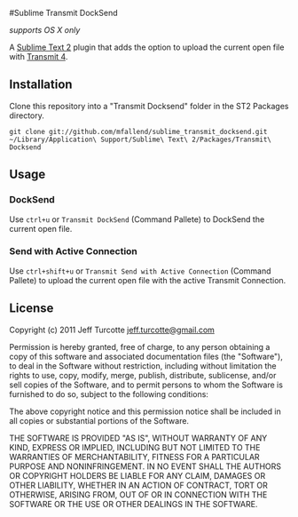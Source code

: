 #Sublime Transmit DockSend

*supports OS X only*

A [Sublime Text 2](http://www.sublimetext.com/2) plugin that adds the option to upload the current open file with [Transmit 4](http://www.panic.com/transmit/).

## Installation

Clone this repository into a "Transmit Docksend" folder in the ST2 Packages directory.

	git clone git://github.com/mfallend/sublime_transmit_docksend.git ~/Library/Application\ Support/Sublime\ Text\ 2/Packages/Transmit\ Docksend

## Usage

### DockSend
Use `ctrl+u` or `Transmit DockSend` (Command Pallete) to DockSend the current open file.

### Send with Active Connection
Use `ctrl+shift+u` or `Transmit Send with Active Connection` (Command Pallete) to upload the current open file with the active Transmit Connection.

## License

  Copyright (c) 2011 Jeff Turcotte <jeff.turcotte@gmail.com>

  Permission is hereby granted, free of charge, to any person obtaining a copy
  of this software and associated documentation files (the "Software"), to deal
  in the Software without restriction, including without limitation the rights
  to use, copy, modify, merge, publish, distribute, sublicense, and/or sell
  copies of the Software, and to permit persons to whom the Software is
  furnished to do so, subject to the following conditions:

  The above copyright notice and this permission notice shall be included in
  all copies or substantial portions of the Software.

  THE SOFTWARE IS PROVIDED "AS IS", WITHOUT WARRANTY OF ANY KIND, EXPRESS OR
  IMPLIED, INCLUDING BUT NOT LIMITED TO THE WARRANTIES OF MERCHANTABILITY,
  FITNESS FOR A PARTICULAR PURPOSE AND NONINFRINGEMENT. IN NO EVENT SHALL THE
  AUTHORS OR COPYRIGHT HOLDERS BE LIABLE FOR ANY CLAIM, DAMAGES OR OTHER
  LIABILITY, WHETHER IN AN ACTION OF CONTRACT, TORT OR OTHERWISE, ARISING FROM,
  OUT OF OR IN CONNECTION WITH THE SOFTWARE OR THE USE OR OTHER DEALINGS IN
  THE SOFTWARE.

